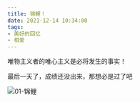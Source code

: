 ```yaml
---
title: 锦鲤！
date: 2021-12-14 10:34:00
tags:
- 美好的回忆
- 相爱
---
```


唯物主义者的唯心主义是必将发生的事实！

<!-- more -->

最后一天了，成绩还没出来，那想必是过了吧

![01-锦鲤](01-锦鲤.jpg)

